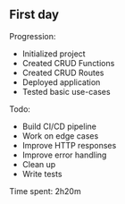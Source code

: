 ## First day

Progression:

- Initialized project
- Created CRUD Functions
- Created CRUD Routes
- Deployed application
- Tested basic use-cases

Todo:

- Build CI/CD pipeline
- Work on edge cases
- Improve HTTP responses
- Improve error handling
- Clean up
- Write tests

Time spent: 2h20m
